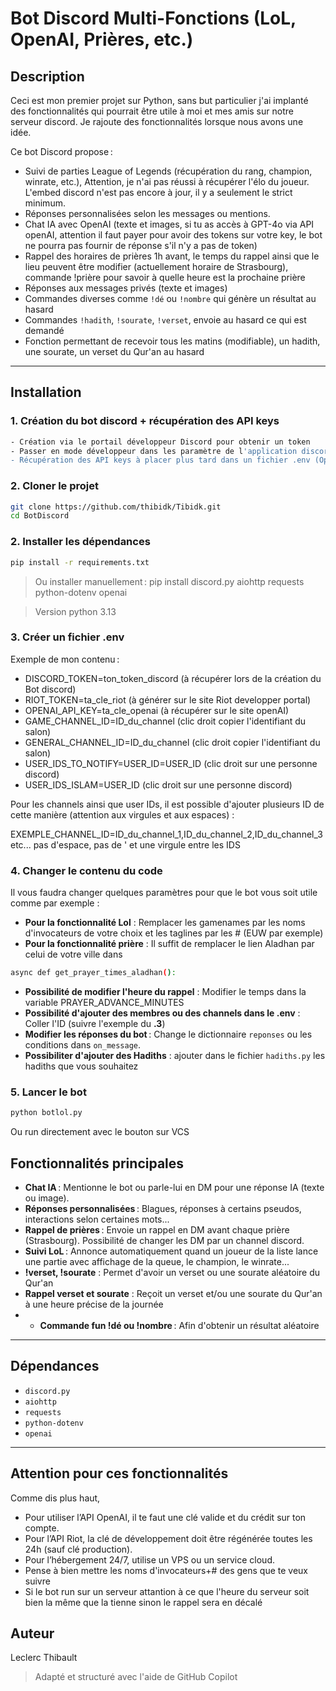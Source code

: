 # Bot Discord Multi-Fonctions (LoL, OpenAI, Prières, etc.)

## Description

Ceci est mon premier projet sur Python, sans but particulier j'ai implanté des fonctionnalités qui pourrait être utile à moi et mes amis sur notre serveur discord. Je rajoute des fonctionnalités lorsque nous avons une idée. 

Ce bot Discord propose :
- Suivi de parties League of Legends (récupération du rang, champion, winrate, etc.), Attention, je n'ai pas réussi à récupérer l'élo du joueur. L'embed discord n'est pas encore à jour, il y a seulement le strict minimum.
- Réponses personnalisées selon les messages ou mentions.
- Chat IA avec OpenAI (texte et images, si tu as accès à GPT-4o via API openAI, attention il faut payer pour avoir des tokens sur votre key, le bot ne pourra pas fournir de réponse s'il n'y a pas de token)
- Rappel des horaires de prières 1h avant, le temps du rappel ainsi que le lieu peuvent être modifier (actuellement horaire de Strasbourg), commande !prière pour savoir à quelle heure est la prochaine prière
- Réponses aux messages privés (texte et images)
- Commandes diverses comme `!dé` ou `!nombre` qui génère un résultat au hasard
- Commandes `!hadith`, `!sourate`, `!verset`, envoie au hasard ce qui est demandé
- Fonction permettant de recevoir tous les matins (modifiable), un hadith, une sourate, un verset du Qur'an au hasard

---

## Installation

### 1. **Création du bot discord + récupération des API keys**
```sh
- Création via le portail développeur Discord pour obtenir un token
- Passer en mode développeur dans les paramètre de l'application discord 
- Récupération des API keys à placer plus tard dans un fichier .env (OpenAI, Riot Games et Discord token)
```

### 2. **Cloner le projet**
```sh
git clone https://github.com/thibidk/Tibidk.git
cd BotDiscord
```

### 2. **Installer les dépendances**
```sh
pip install -r requirements.txt 
```
> Ou installer manuellement :
> pip install discord.py aiohttp requests python-dotenv openai

> Version python 3.13

### 3. **Créer un fichier .env**

Exemple de mon contenu :

- DISCORD_TOKEN=ton_token_discord (à récupérer lors de la création du Bot discord)
- RIOT_TOKEN=ta_cle_riot (à générer sur le site Riot developper portal)
- OPENAI_API_KEY=ta_cle_openai (à récupérer sur le site openAI)
- GAME_CHANNEL_ID=ID_du_channel (clic droit copier l'identifiant du salon)
- GENERAL_CHANNEL_ID=ID_du_channel (clic droit copier l'identifiant du salon)
- USER_IDS_TO_NOTIFY=USER_ID=USER_ID (clic droit sur une personne discord)
- USER_IDS_ISLAM=USER_ID (clic droit sur une personne discord)

Pour les channels ainsi que user IDs, il est possible d'ajouter plusieurs ID de cette manière (attention aux virgules et aux espaces) : 

EXEMPLE_CHANNEL_ID=ID_du_channel_1,ID_du_channel_2,ID_du_channel_3  etc... pas d'espace, pas de ' et une virgule entre les IDS

### 4. **Changer le contenu du code**

Il vous faudra changer quelques paramètres pour que le bot vous soit utile comme par exemple :
-  **Pour la fonctionnalité Lol** : Remplacer les gamenames par les noms d'invocateurs de votre choix et les taglines par les # (EUW par exemple)
-  **Pour la fonctionnalité prière** : Il suffit de remplacer le lien Aladhan par celui de votre ville dans 
```sh
async def get_prayer_times_aladhan():
```
- **Possibilité de modifier l'heure du rappel** : Modifier le temps dans la variable PRAYER_ADVANCE_MINUTES
- **Possibilité d'ajouter des membres ou des channels dans le .env** : Coller l'ID (suivre l'exemple du **.3**)
- **Modifier les réponses du bot** : Change le dictionnaire `reponses` ou les conditions dans `on_message`.
- **Possibiliter d'ajouter des Hadiths** : ajouter dans le fichier `hadiths.py` les hadiths que vous souhaitez

### 5. **Lancer le bot**
```sh
python botlol.py
```
Ou run directement avec le bouton sur VCS

## Fonctionnalités principales

- **Chat IA** : Mentionne le bot ou parle-lui en DM pour une réponse IA (texte ou image).
- **Réponses personnalisées** : Blagues, réponses à certains pseudos, interactions selon certaines mots... 
- **Rappel de prières** : Envoie un rappel en DM avant chaque prière (Strasbourg). Possibilité de changer les DM par un channel discord.
- **Suivi LoL** : Annonce automatiquement quand un joueur de la liste lance une partie avec affichage de la queue, le champion, le winrate...
- **!verset, !sourate** : Permet d'avoir un verset ou une sourate aléatoire du Qur'an
- **Rappel verset et sourate** : Reçoit un verset et/ou une sourate du Qur'an à une heure précise de la journée
- - **Commande fun !dé ou !nombre** : Afin d'obtenir un résultat aléatoire 
---

## Dépendances

- `discord.py`
- `aiohttp`
- `requests`
- `python-dotenv`
- `openai`

---

## Attention pour ces fonctionnalités
Comme dis plus haut, 

- Pour utiliser l’API OpenAI, il te faut une clé valide et du crédit sur ton compte.
- Pour l’API Riot, la clé de développement doit être régénérée toutes les 24h (sauf clé production).
- Pour l’hébergement 24/7, utilise un VPS ou un service cloud.
- Pense à bien mettre les noms d'invocateurs+# des gens que te veux suivre
- Si le bot run sur un serveur attantion à ce que l'heure du serveur soit bien la même que la tienne sinon le rappel sera en décalé

## Auteur
Leclerc Thibault
> Adapté et structuré avec l'aide de GitHub Copilot 
